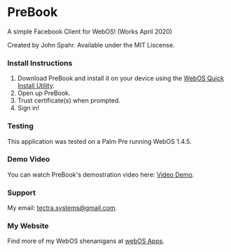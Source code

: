 # PreBook
A simple Facebook Client for WebOS! (Works April 2020)

Created by John Spahr. Available under the MIT Liscense.

### Install Instructions
1. Download PreBook and install it on your device using the [WebOS Quick Install Utility](https://github.com/JayCanuck/webos-quick-install/releases).
2. Open up PreBook.
3. Trust certificate(s) when prompted.
4. Sign in!

### Testing
This application was tested on a Palm Pre running WebOS 1.4.5.

### Demo Video
You can watch PreBook's demostration video here: [Video Demo](https://youtu.be/pge9Pk1fpj8).

### Support
My email: tectra.systems@gmail.com.

### My Website
Find more of my WebOS shenanigans at [webOS Apps](https://tectrasystems.org/webos-apps).
